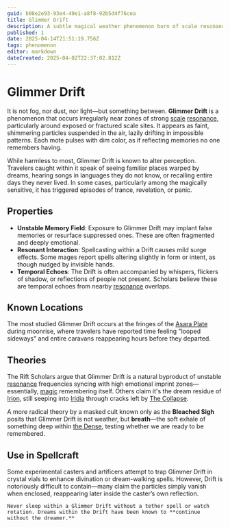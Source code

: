 ```yaml
---
guid: b08e2e93-93e4-49e1-a8f8-92b5d4f76cea
title: Glimmer Drift
description: A subtle magical weather phenomenon born of scale resonance.
published: 1
date: 2025-04-14T21:51:19.756Z
tags: phenomenon
editor: markdown
dateCreated: 2025-04-02T22:37:02.812Z
---
```


# Glimmer Drift

It is not fog, nor dust, nor light—but something between. **Glimmer Drift** is a phenomenon that occurs irregularly near zones of strong [scale](/geography/landmark/scale.md) [resonance](/generated/20250501/resonance/resonance.md), particularly around exposed or fractured scale sites. It appears as faint, shimmering particles suspended in the air, lazily drifting in impossible patterns. Each mote pulses with dim color, as if reflecting memories no one remembers having.

While harmless to most, Glimmer Drift is known to alter perception. Travelers caught within it speak of seeing familiar places warped by dreams, hearing songs in languages they do not know, or recalling entire days they never lived. In some cases, particularly among the magically sensitive, it has triggered episodes of trance, revelation, or panic.

## Properties

- **Unstable Memory Field**: Exposure to Glimmer Drift may implant false memories or resurface suppressed ones. These are often fragmented and deeply emotional.
- **Resonant Interaction**: Spellcasting within a Drift causes mild surge effects. Some mages report spells altering slightly in form or intent, as though nudged by invisible hands.
- **Temporal Echoes**: The Drift is often accompanied by whispers, flickers of shadow, or reflections of people not present. Scholars believe these are temporal echoes from nearby [resonance](/generated/20250501/resonance/resonance.md) overlaps.

## Known Locations

The most studied Glimmer Drift occurs at the fringes of the [Asara Plate](/geography/scale/asara-plate.md) during moonrise, where travelers have reported time feeling "looped sideways" and entire caravans reappearing hours before they departed.

## Theories

The Rift Scholars argue that Glimmer Drift is a natural byproduct of unstable [resonance](/generated/20250501/resonance/resonance.md) frequencies syncing with high emotional imprint zones—essentially, [magic](/structure/mechanic/magic.md) remembering itself. Others claim it's the dream residue of [Irion](/being/deity/irion.md), still seeping into [Iridia](/geography/world/iridia.md) through cracks left by [The Collapse](/structure/chronological/event/the-collapse.md).

A more radical theory by a masked cult known only as the **Bleached Sigh** posits that Glimmer Drift is not weather, but **breath**—the soft exhale of something deep within [the Dense](/generated/20250501/the-dense/the-dense.md), testing whether we are ready to be remembered.

## Use in Spellcraft

Some experimental casters and artificers attempt to trap Glimmer Drift in crystal vials to enhance divination or dream-walking spells. However, Drift is notoriously difficult to contain—many claim the particles simply vanish when enclosed, reappearing later inside the caster’s own reflection.

```{.warning}
Never sleep within a Glimmer Drift without a tether spell or watch rotation. Dreams within the Drift have been known to **continue without the dreamer.**
```
